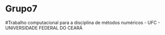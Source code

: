 # Grupo7
#Trabalho computacional para a disciplina de métodos numéricos - UFC - UNIVERSIDADE FEDERAL DO CEARÁ